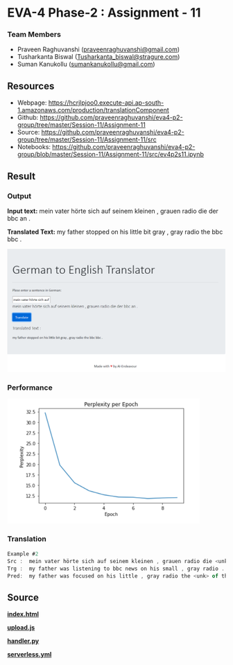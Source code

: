 # EVA-4 Phase-2 : Assignment - 11

### Team Members

- Praveen Raghuvanshi (praveenraghuvanshi@gmail.com)
- Tusharkanta Biswal (Tusharkanta_biswal@stragure.com)
- Suman Kanukollu (sumankanukollu@gmail.com)

## Resources

- Webpage: https://hcrjlpjoo0.execute-api.ap-south-1.amazonaws.com/production/translationComponent
- Github: https://github.com/praveenraghuvanshi/eva4-p2-group/tree/master/Session-11/Assignment-11
- Source: https://github.com/praveenraghuvanshi/eva4-p2-group/tree/master/Session-11/Assignment-11/src
- Notebooks: https://github.com/praveenraghuvanshi/eva4-p2-group/blob/master/Session-11/Assignment-11/src/ev4p2s11.ipynb

## Result

### Output

**Input text:** mein vater hörte sich auf seinem kleinen , grauen radio die der bbc an .

**Translated Text:** my father stopped on his little bit gray , gray radio the bbc bbc .

<img src="assets\translation-result-new-ui.png" alt="Translated Result" style="zoom:80%;" />

### Performance

<img src="assets\attention-model-performance.png" alt="Attention Model Performance" style="zoom:80%;" />

### Translation

```javascript
Example #2
Src :  mein vater hörte sich auf seinem kleinen , grauen radio die <unk> der bbc an .
Trg :  my father was listening to bbc news on his small , gray radio .
Pred:  my father was focused on his little , gray radio the <unk> of the bbc .
```

## Source

**[index.html](src/index.html)**

**[upload.js](src/js/upload.js)**

**[handler.py](src/serverless/handler.py)**

**[serverless.yml](src/serverless/serverless.yml)**

